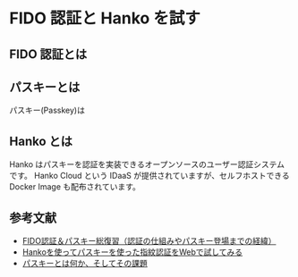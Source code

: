 # FIDO 認証と Hanko を試す

## FIDO 認証とは

## パスキーとは

パスキー(Passkey)は

## Hanko とは

Hanko はパスキーを認証を実装できるオープンソースのユーザー認証システムです。
Hanko Cloud という IDaaS が提供されていますが、セルフホストできる Docker Image も配布されています。

## 参考文献

- [FIDO認証＆パスキー総復習（認証の仕組みやパスキー登場までの経緯）](https://techblog.yahoo.co.jp/entry/2023080730431354/)
- [Hankoを使ってパスキーを使った指紋認証をWebで試してみる](https://zenn.dev/voicy/articles/5a12524c38f5cb)
- [パスキーとは何か、そしてその課題](https://blog.agektmr.com/2022/12/passkey.html)
